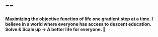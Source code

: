 # --
**Maximizing the objective function of life one gradient step at a time. I believe in a world where everyone has access to descent education. Solve & Scale up →  A better life for everyone. 🌟**

